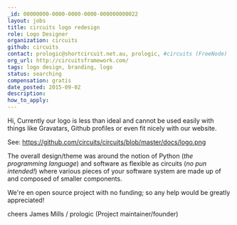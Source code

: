 ```yaml
---
_id: 00000000-0000-0000-0000-000000000022
layout: jobs
title: circuits logo redesign
role: Logo Designer
organization: circuits
github: circuits
contact: prologic@shortcircuit.net.au, prologic, #circuits (FreeNode)
org_url: http://circuitsframework.com/
tags: logo design, branding, logo
status: searching
compensation: gratis
date_posted: 2015-09-02
description:
how_to_apply:
---
```


Hi, Currently our logo is less than ideal and cannot be used easily with
things like Gravatars, Github profiles or even fit nicely with our website.

See: https://github.com/circuits/circuits/blob/master/docs/logo.png

The overall design/theme was around the notion of Python (*the programming language*)
and software as flexible as circuits (*no pun intended!*) where various pieces of your
software system are made up of and composed of smaller components.

We're en open source project with no funding; so any help would be greatly appreciated!

cheers
James Mills / prologic (Project maintainer/founder)

